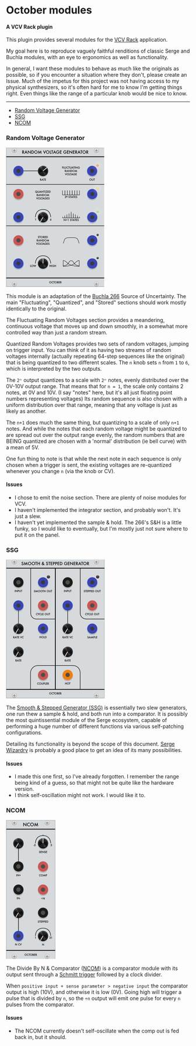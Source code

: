 # October modules
#### A VCV Rack plugin

This plugin provides several modules for the [VCV Rack](https://vcvrack.com/) application.

My goal here is to reproduce vaguely faithful renditions of classic Serge and Buchla modules,
with an eye to ergonomics as well as functionality.

In general, I want these modules to behave as much like the originals as possible,
so if you encounter a situation where they don't, please create an Issue.
Much of the impetus for this project was not having access to my physical synthesizers,
so it's often hard for me to know I'm getting things right.
Even things like the range of a particular knob would be nice to know.

---

- [Random Voltage Generator](#random-voltage-generator)
- [SSG](#ssg)
- [NCOM](#ncom)

### Random Voltage Generator

![Random Voltage Generator](docs/random.png)

This module is an adaptation of the [Buchla 266](https://buchla.com/product/266/) Source of Uncertainty.
The main "Fluctuating", "Quantized", and "Stored" sections should work mostly identically to the original.

The Fluctuating Random Voltages section provides a meandering, continuous voltage that moves up and down smoothly,
in a somewhat more controlled way than just a random stream.

Quantized Random Voltages provides two sets of random voltages, jumping on trigger input.
You can think of it as having two streams of random voltages internally (actually repeating 64-step sequences like the original)
that is being quantized to two different scales. The `n` knob sets `n` from `1` to `6`, which is interpreted by the two outputs.

The `2ⁿ` output quantizes to a scale with `2ⁿ` notes, evenly distributed over the 0V-10V output range.
That means that for `n = 1`, the scale only contains 2 notes, at 0V and 10V.
(I say "notes" here, but it's all just floating point numbers representing voltages)
Its random sequence is also chosen with a uniform distribution over that range, meaning that any voltage is just as likely as another.

The `n+1` does much the same thing, but quantizing to a scale of only `n+1` notes.
And while the notes that each random voltage might be quantized to are spread out over the output range evenly,
the random numbers that are BEING quantized are chosen with a 'normal' distribution (ie bell curve) with a mean of 5V.

One fun thing to note is that while the next note in each sequence is only chosen when a trigger is sent,
the existing voltages are re-quantized whenever you change `n` (via the knob or CV).

#### Issues

- I chose to emit the noise section. There are plenty of noise modules for VCV.
- I haven't implemented the integrator section, and probably won't. It's just a slew.
- I haven't yet implemented the sample & hold. The 266's S&H is a little funky, so I would like to eventually, but I'm mostly just not sure where to put it on the panel.

### SSG

![SSG](docs/ssg.png)

The [Smooth & Stepped Generator (SSG)](https://sdiy.info/wiki/CGS_Serge_smooth_and_stepped_generator)
is essentially two slew generators, one run thew a sample & hold, and both run into a comparator.
It is possibly the most quintissential module of the Serge ecosystem, capable of performing a huge number of different functions
via various self-patching configurations.

Detailing its functionality is beyond the scope of this document.
[Serge Wizardry](https://serge-fans.com/wiz_SSG1.htm) is probably a good place to get an idea of its many possibilities.

#### Issues

- I made this one first, so I've already forgotten. I remember the range being kind of a guess, so that might not be quite like the hardware version.
- I think self-oscillation might not work. I would like it to.


### NCOM

![NCOM](docs/ncom.png)

The Divide By N & Comparator ([NCOM](https://serge-modular.com/serge_eurorack?mod=RS_NCOM_E)) is a comparator module with its output sent through a [Schmitt trigger](https://en.wikipedia.org/wiki/Schmitt_trigger) followed by a clock divider.

When `positive input + sense parameter > negative input` the comparator output is high (10V), and otherwise it is low (0V).
Going high will trigger a pulse that is divided by `n`, so the `÷n` output will emit one pulse for every `n` pulses from the comparator.

#### Issues

- The NCOM currently doesn't self-oscillate when the comp out is fed back in, but it should.
